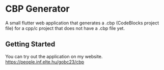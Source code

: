 # CBP Generator

A small flutter web application that generates a .cbp (CodeBlocks project file) for a cpp/c project that does not have a .cbp file yet.

## Getting Started

You can try out the application on my website.  
https://people.inf.elte.hu/gobc23/cbp
